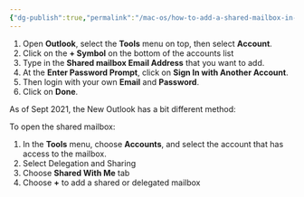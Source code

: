 ```yaml
---
{"dg-publish":true,"permalink":"/mac-os/how-to-add-a-shared-mailbox-in-outlook-mac-os/","tags":["public","macos","outlook"],"noteIcon":"1","created":"","updated":""}
---
```



1.  Open **Outlook**, select the **Tools** menu on top, then select **Account**.
2.  Click on the **+ Symbol** on the bottom of the accounts list
3.  Type in the **Shared mailbox Email Address** that you want to add.
4.  At the **Enter Password Prompt**, click on **Sign In with Another Account**.
5.  Then login with your own **Email** and **Password**.
6.  Click on **Done**.
  
As of Sept 2021, the New Outlook has a bit different method:

To open the shared mailbox:

1.  In the **Tools** menu, choose **Accounts**, and select the account that has access to the mailbox.
2.  Select Delegation and Sharing
3.  Choose **Shared With Me** tab
4.  Choose **+** to add a shared or delegated mailbox